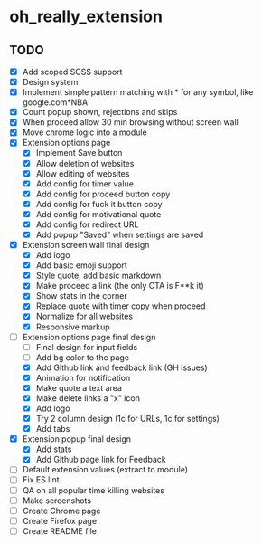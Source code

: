 # oh_really_extension

## TODO

- [x] Add scoped SCSS support
- [x] Design system
- [x] Implement simple pattern matching with * for any symbol, like google.com*NBA
- [x] Count popup shown, rejections and skips
- [x] When proceed allow 30 min browsing without screen wall
- [x] Move chrome logic into a module
- [x] Extension options page
  - [x] Implement Save button
  - [x] Allow deletion of websites
  - [x] Allow editing of websites
  - [x] Add config for timer value
  - [x] Add config for proceed button copy
  - [x] Add config for fuck it button copy
  - [x] Add config for motivational quote
  - [x] Add config for redirect URL
  - [x] Add popup "Saved" when settings are saved
- [x] Extension screen wall final design
  - [x] Add logo
  - [x] Add basic emoji support
  - [x] Style quote, add basic markdown
  - [x] Make proceed a link (the only CTA is F**k it)
  - [x] Show stats in the corner
  - [x] Replace quote with timer copy when proceed
  - [x] Normalize for all websites
  - [x] Responsive markup
- [ ] Extension options page final design
  - [ ] Final design for input fields
  - [ ] Add bg color to the page
  - [x] Add Github link and feedback link (GH issues)
  - [x] Animation for notification
  - [x] Make quote a text area
  - [x] Make delete links a "x" icon
  - [x] Add logo
  - [x] Try 2 column design (1c for URLs, 1c for settings)
  - [x] Add tabs
- [x] Extension popup final design
  - [x] Add stats
  - [x] Add Github page link for Feedback
- [ ] Default extension values (extract to module)
- [ ] Fix ES lint
- [ ] QA on all popular time killing websites
- [ ] Make screenshots
- [ ] Create Chrome page
- [ ] Create Firefox page
- [ ] Create README file
